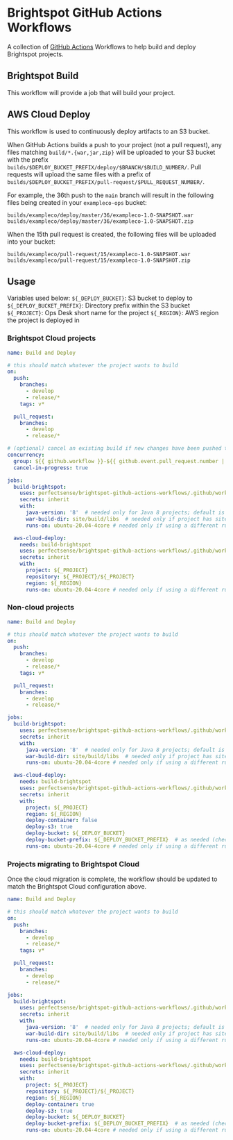 # Brightspot GitHub Actions Workflows

A collection of [GitHub Actions](https://github.com/features/actions) Workflows to help build and deploy Brightspot projects.

## Brightspot Build
This workflow will provide a job that will build your project.

## AWS Cloud Deploy
This workflow is used to continuously deploy artifacts to an S3 bucket.

When GitHub Actions builds a push to your project (not a pull request), any files matching `build/*.{war,jar,zip}` will be uploaded to your S3 bucket with the prefix `builds/$DEPLOY_BUCKET_PREFIX/deploy/$BRANCH/$BUILD_NUMBER/`. Pull requests will upload the same files with a prefix of `builds/$DEPLOY_BUCKET_PREFIX/pull-request/$PULL_REQUEST_NUMBER/`.

For example, the 36th push to the `main` branch will result in the following files being created in your `exampleco-ops` bucket:

```text
builds/exampleco/deploy/master/36/exampleco-1.0-SNAPSHOT.war
builds/exampleco/deploy/master/36/exampleco-1.0-SNAPSHOT.zip
```

When the 15th pull request is created, the following files will be uploaded into your bucket:
```text
builds/exampleco/pull-request/15/exampleco-1.0-SNAPSHOT.war
builds/exampleco/pull-request/15/exampleco-1.0-SNAPSHOT.zip
```

## Usage

Variables used below:
`${_DEPLOY_BUCKET}`: S3 bucket to deploy to
`${_DEPLOY_BUCKET_PREFIX}`: Directory prefix within the S3 bucket
`${_PROJECT}`: Ops Desk short name for the project
`${_REGION}`: AWS region the project is deployed in

### Brightspot Cloud projects
```yaml
name: Build and Deploy

# this should match whatever the project wants to build
on:
  push:
    branches:
      - develop
      - release/*
    tags: v*

  pull_request:
    branches:
      - develop
      - release/*

# (optional) cancel an existing build if new changes have been pushed to same PR or branch
concurrency:
  group: ${{ github.workflow }}-${{ github.event.pull_request.number || github.ref }}
  cancel-in-progress: true

jobs:
  build-brightspot:
    uses: perfectsense/brightspot-github-actions-workflows/.github/workflows/brightspot-build.yml@v2
    secrets: inherit
    with:
      java-version: '8'  # needed only for Java 8 projects; default is '11'
      war-build-dir: site/build/libs  # needed only if project has site/ directory rather than web/
      runs-on: ubuntu-20.04-4core # needed only if using a different runner

  aws-cloud-deploy:
    needs: build-brightspot
    uses: perfectsense/brightspot-github-actions-workflows/.github/workflows/aws-cloud-deploy.yml@v2
    secrets: inherit
    with:
      project: ${_PROJECT}
      repository: ${_PROJECT}/${_PROJECT}
      region: ${_REGION}
      runs-on: ubuntu-20.04-4core # needed only if using a different runner
```

### Non-cloud projects
```yaml
name: Build and Deploy

# this should match whatever the project wants to build
on:
  push:
    branches:
      - develop
      - release/*
    tags: v*

  pull_request:
    branches:
      - develop
      - release/*

jobs:
  build-brightspot:
    uses: perfectsense/brightspot-github-actions-workflows/.github/workflows/brightspot-build.yml@v2
    secrets: inherit
    with:
      java-version: '8'  # needed only for Java 8 projects; default is '11'
      war-build-dir: site/build/libs  # needed only if project has site/ directory rather than web/
      runs-on: ubuntu-20.04-4core # needed only if using a different runner

  aws-cloud-deploy:
    needs: build-brightspot
    uses: perfectsense/brightspot-github-actions-workflows/.github/workflows/aws-cloud-deploy.yml@v2
    secrets: inherit
    with:
      project: ${_PROJECT}
      region: ${_REGION}
      deploy-container: false
      deploy-s3: true
      deploy-bucket: ${_DEPLOY_BUCKET}
      deploy-bucket-prefix: ${_DEPLOY_BUCKET_PREFIX}  # as needed (check with Ops if unsure)
      runs-on: ubuntu-20.04-4core # needed only if using a different runner
```


### Projects migrating to Brightspot Cloud

Once the cloud migration is complete, the workflow should be updated to match the Brightspot Cloud configuration above.

```yaml
name: Build and Deploy

# this should match whatever the project wants to build
on:
  push:
    branches:
      - develop
      - release/*
    tags: v*

  pull_request:
    branches:
      - develop
      - release/*

jobs:
  build-brightspot:
    uses: perfectsense/brightspot-github-actions-workflows/.github/workflows/brightspot-build.yml@v2
    secrets: inherit
    with:
      java-version: '8'  # needed only for Java 8 projects; default is '11'
      war-build-dir: site/build/libs  # needed only if project has site/ directory rather than web/
      runs-on: ubuntu-20.04-4core # needed only if using a different runner

  aws-cloud-deploy:
    needs: build-brightspot
    uses: perfectsense/brightspot-github-actions-workflows/.github/workflows/aws-cloud-deploy.yml@v2
    secrets: inherit
    with:
      project: ${_PROJECT}
      repository: ${_PROJECT}/${_PROJECT}
      region: ${_REGION}
      deploy-container: true
      deploy-s3: true
      deploy-bucket: ${_DEPLOY_BUCKET}
      deploy-bucket-prefix: ${_DEPLOY_BUCKET_PREFIX}  # as needed (check with Ops if unsure)
      runs-on: ubuntu-20.04-4core # needed only if using a different runner
```
